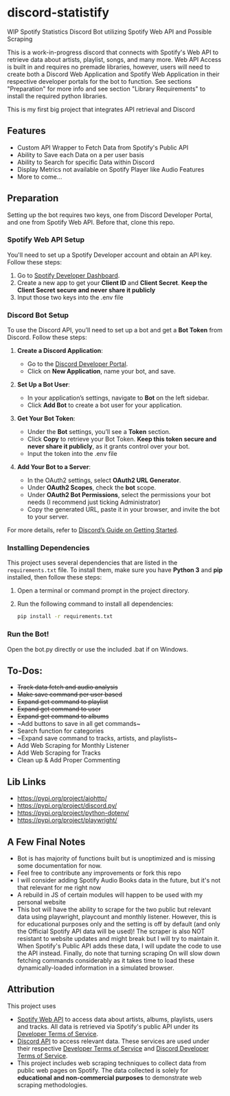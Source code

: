 # discord-statistify

WIP Spotify Statistics Discord Bot utilizing Spotify Web API and Possible Scraping

This is a work-in-progress discord that connects with Spotify's Web API to retrieve data about artists, playlist, songs, and many more. Web API Access is built in and requires no premade libraries, however, users will need to create both a Discord Web Application and Spotify Web Application in their respective developer portals for the bot to function. See sections "Preparation" for more info and see section "Library Requirements" to install the required python libraries.

This is my first big project that integrates API retrieval and Discord

## Features
+ Custom API Wrapper to Fetch Data from Spotify's Public API
+ Ability to Save each Data on a per user basis
+ Ability to Search for specific Data within Discord
+ Display Metrics not available on Spotify Player like Audio Features
+ More to come...

## Preparation
Setting up the bot requires two keys, one from Discord Developer Portal, and one from Spotify Web API. Before that, clone this repo.

### Spotify Web API Setup
You'll need to set up a Spotify Developer account and obtain an API key. Follow these steps:

1. Go to [Spotify Developer Dashboard](https://developer.spotify.com/dashboard/).
2. Create a new app to get your **Client ID** and **Client Secret**. **Keep the Client Secret secure and never share it publicly**
3. Input those two keys into the .env file

### Discord Bot Setup
To use the Discord API, you’ll need to set up a bot and get a **Bot Token** from Discord. Follow these steps:

1. **Create a Discord Application**:
   - Go to the [Discord Developer Portal](https://discord.com/developers/applications).
   - Click on **New Application**, name your bot, and save.

2. **Set Up a Bot User**:
   - In your application’s settings, navigate to **Bot** on the left sidebar.
   - Click **Add Bot** to create a bot user for your application.

3. **Get Your Bot Token**:
   - Under the **Bot** settings, you’ll see a **Token** section.
   - Click **Copy** to retrieve your Bot Token. **Keep this token secure and never share it publicly**, as it grants control over your bot.
   - Input the token into the .env file

4. **Add Your Bot to a Server**:
   - In the OAuth2 settings, select **OAuth2 URL Generator**.
   - Under **OAuth2 Scopes**, check the **bot** scope.
   - Under **OAuth2 Bot Permissions**, select the permissions your bot needs (I recommend just ticking Administrator)
   - Copy the generated URL, paste it in your browser, and invite the bot to your server.

For more details, refer to [Discord’s Guide on Getting Started](https://discord.com/developers/docs/getting-started).

### Installing Dependencies

This project uses several dependencies that are listed in the `requirements.txt` file. To install them, make sure you have **Python 3** and **pip** installed, then follow these steps:

1. Open a terminal or command prompt in the project directory.
2. Run the following command to install all dependencies:

   ```bash
   pip install -r requirements.txt

### Run the Bot!

Open the bot.py directly or use the included .bat if on Windows.

## To-Dos:
+ ~~Track data fetch and audio analysis~~
+ ~~Make save command per user based~~
+ ~~Expand get command to playlist~~
+ ~~Expand get command to user~~
+ ~~Expand get command to albums~~
+ ~Add buttons to save in all get commands~
+ Search function for categories
+ ~Expand save command to tracks, artists, and playlists~
+ Add Web Scraping for Monthly Listener
+ Add Web Scraping for Tracks
+ Clean up & Add Proper Commenting

## Lib Links 
* https://pypi.org/project/aiohttp/
* https://pypi.org/project/discord.py/
* https://pypi.org/project/python-dotenv/
* https://pypi.org/project/playwright/

## A Few Final Notes
+ Bot is has majority of functions built but is unoptimized and is missing some documentation for now.
+ Feel free to contribute any improvements or fork this repo
+ I will consider adding Spotify Audio Books data in the future, but it's not that relevant for me right now
+ A rebuild in JS of certain modules will happen to be used with my personal website
+ This bot will have the ability to scrape for the two public but relevant data using playwright, playcount and monthly listener. However, this is for educational purposes only and the setting is off by default (and only the Official Spotify API data will be used)! The scraper is also NOT resistant to website updates and might break but I will try to maintain it. When Spotify's Public API adds these data, I will update the code to use the API instead. Finally, do note that turning scraping On will slow down fetching commands considerably as it takes time to load these dynamically-loaded information in a simulated browser.

## Attribution
This project uses
+ [Spotify Web API](https://developer.spotify.com/documentation/web-api/) to access data about artists, albums, playlists, users and tracks. All data is retrieved via Spotify's public API under its [Developer Terms of Service](https://developer.spotify.com/terms/).
+ [Discord API](https://discord.com/developers/docs/intro) to access relevant data. These services are used under their respective [Developer Terms of Service](https://developer.spotify.com/terms/) and [Discord Developer Terms of Service](https://discord.com/developers/docs/policies-and-agreements).
+ This project includes web scraping techniques to collect data from public web pages on Spotify. The data collected is solely for **educational and non-commercial purposes** to demonstrate web scraping methodologies.

